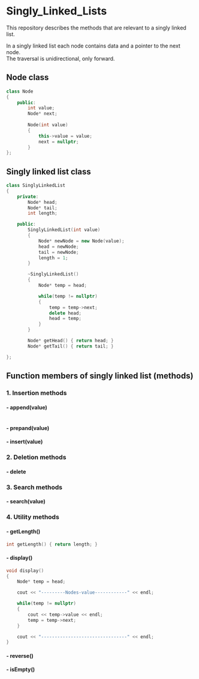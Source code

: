 # Singly_Linked_Lists
This repository describes the methods that are relevant to a singly linked list.

In a singly linked list each node contains data and a pointer to the next node. <br>
The traversal is unidirectional, only forward.

## Node class 

```cpp
class Node 
{
    public:
        int value;
        Node* next;
    
        Node(int value)
        {
            this->value = value;
            next = nullptr;
        }
};
```

## Singly linked list class

```cpp
class SinglyLinkedList
{
    private:
        Node* head;
        Node* tail;
        int length;

    public:
        SinglyLinkedList(int value)
        {
            Node* newNode = new Node(value);
            head = newNode;
            tail = newNode;
            length = 1;
        }

        ~SinglyLinkedList()
        {
            Node* temp = head;

            while(temp != nullptr)
            {
                temp = temp->next;
                delete head;
                head = temp;
            }
        }

        Node* getHead() { return head; } 
        Node* getTail() { return tail; }

};
```

## Function members of singly linked list (methods)

### 1. Insertion methods
#### - append(value)
```cpp

```
#### - prepand(value)
#### - insert(value)

### 2. Deletion methods
#### - delete

### 3. Search methods
#### - search(value)

### 4. Utility methods
#### - getLength()
```cpp
int getLength() { return length; }
```
#### - display()
```cpp
void display()
{
    Node* temp = head;

    cout << "---------Nodes-value------------" << endl;

    while(temp != nullptr)
    {
        cout << temp->value << endl;
        temp = temp->next;
    }

    cout << "--------------------------------" << endl;
}
```
#### - reverse()
#### - isEmpty()
